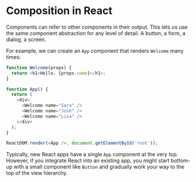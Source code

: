 # Composition in React

Components can refer to other components in their output. This lets us use the same component abstraction for any level of detail. A button, a form, a dialog, a screen.

For example, we can create an `App` component that renders `Welcome` many times:

```js
function Welcome(props) {
  return <h1>Hello, {props.name}</h1>;
}

function App() {
  return (
    <div>
      <Welcome name="Sara" />
      <Welcome name="Josh" />
      <Welcome name="Lisa" />
    </div>
  );
}

ReactDOM.render(<App />, document.getElementById('root'));
```

Typically, new React apps have a single `App` component at the very top. However, if you integrate React into an existing app, you might start bottom-up with a small component like `Button` and gradually work your way to the top of the view hierarchy.
